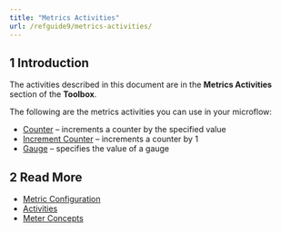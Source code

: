 ```yaml
---
title: "Metrics Activities"
url: /refguide9/metrics-activities/
---
```


## 1 Introduction

The activities described in this document are in the **Metrics Activities** section of the **Toolbox**.

The following are the metrics activities you can use in your microflow:

* [Counter](/refguide9/metrics-counter/) – increments a counter by the specified value
* [Increment Counter](/refguide9/metrics-increment-counter/) – increments a counter by 1
* [Gauge](/refguide9/metrics-gauge/) – specifies the value of a gauge

## 2 Read More

* [Metric Configuration](/refguide9/metrics/)
* [Activities](/refguide9/activities/)
* [Meter Concepts](https://micrometer.io/docs/concepts)
